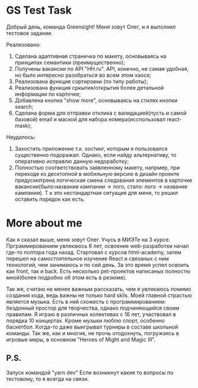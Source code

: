 # GS Test Task

Добрый день, команда Greensight! Меня зовут Олег, и я выполнил тестовое задание.

Реализовано:

1. Сделана адаптивная страничка по макету, основываясь на принципах семантики (преимущественно);
2. Получены ваканcии по API "HH.ru". API, конечно, не самая удобная, но было интересно разобраться во всем этом хаосе;
3. Реализована функция сортировки (по типу работы);
4. Реализована функция сркытия/открытия более детальной информации по карточке;
5. Добавлена кнопка "show more", основываясь на стилях кнопки search;
6. Сделана форма для отправки отклика с валидацией(пусть и самой базовой) email и маской для набора номера(исспользовал react-mask);

Неудалось:

1. Захостить приложение т.к. хостинг, которым я пользовался существенно подоражал. Однако, если найду альтернативу, то оперативно исправлю данную недоработку;
2. Полностью соответствовать заявленному макету, напрмер, при переходе из десктопной в мобильную версию в дизайн проекте предусмотрена логическая смена следования элементов в карточке вакансии(было:название кампании -> лого, стало: лого -> название кампании). Т к это нестандартная ситуация для меня, то решил оставить порядок как есть. 

# More about me

Как я сказал выше, меня зовут Олег. Учусь в МИЭТе на 3 курсе. Прграммированием увлекаюсь 6 лет, освоение web-разработки начал где-то полтора года назад. Стартовал с курсов html-academy, затем перешел на самостоятельное изучение React и связаных с ним технологий, чем занимаюсь и по сей день. За это время успел освоить как front, так и back. Есть несколько pet-проектов написаных полностю мной(более подробно об этом есть в резюме).

Так же, считаю не менее важным рассказать, чем я увлекаюсь помимо создания кода, ведь важны не только hard skils. Моей главной страстью является музыка. Есть в ней схожесть с программированием: бездонный простор для творчества, однако подчиняющийся своим правилам. Я играю в различных колективах с 16 лет, участвовал в порядка 10 концертах. Кроме музыки люблю спорт, особенно баскетбол. Когда-то даже выигрывал турниры в составе школьной команды. Так же, как и многие, не прочь отодохнуть, погружаясь в игровые миры, в основном "Heroes of Might and Magic III".

## P.S.

Запуск командой "yarn dev"
Если возникнут какие то вопросы по тестовому, то я всегда на связи.
